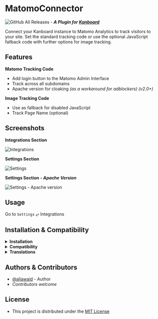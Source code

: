 <h1 name="readme-top">MatomoConnector</h1>

![GitHub All Releases](https://img.shields.io/github/downloads/aljawaid/MatomoConnector/total?style=for-the-badge "GitHub All Downloads") - **_A Plugin for [Kanboard](https://github.com/kanboard/kanboard "Kanboard - Kanban Project Management Software")_**

Connect your Kanboard instance to Matomo Analytics to track visitors to your site. Set the standard tracking code or use the optional JavaScript fallback code with further options for image tracking.


## Features

**Matomo Tracking Code**
- Add login button to the Matomo Admin Interface
- Track across all subdomains
- Apache version for cloaking _(as a workaround for adblockers)_ _(v2.0+)_

**Image Tracking Code**
- Use as fallback for disabled JavaScript
- Track Page Name (optional)


## Screenshots

**Integrations Section**  

![Integrations](../master/screenshot-integrations.png "Integrations Section")

**Settings Section**  

![Settings](../master/screenshot-settings.png "Plugin Settings")

**Settings Section - _Apache Version_**  

![Settings - Apache version](../master/screenshot-apache.png "Plugin Settings - Apache version")


## Usage

Go to `Settings` &#10562; Integrations


## Installation & Compatibility

<details>
    <summary><strong>Installation</strong></summary>

- Install via the **[Kanboard](https://github.com/kanboard/kanboard "Kanboard - Kanban Project Management Software") Plugin Directory** or see [INSTALL.md](../master/INSTALL.md)
- Read the full [**Changelog**](../master/changelog.md "See changes") to see the latest updates

</details>
<details>
    <summary><strong>Compatibility</strong></summary>

- Requires [Kanboard](https://github.com/kanboard/kanboard "Kanboard - Kanban Project Management Software") ≥`1.2.20`
- **Other Plugins & Action Plugins**
  - _No known issues_
- **Core Files & Templates**
  - _No template overrides_
  - _No database changes_

</details>
<details>
    <summary><strong>Translations</strong></summary>

- English (UK)
- _Starter template available_

</details>


## Authors & Contributors

- [@aljawaid](https://github.com/aljawaid) - Author
- _Contributors welcome_


## License

- This project is distributed under the [MIT License](../master/LICENSE "Read The MIT license")
